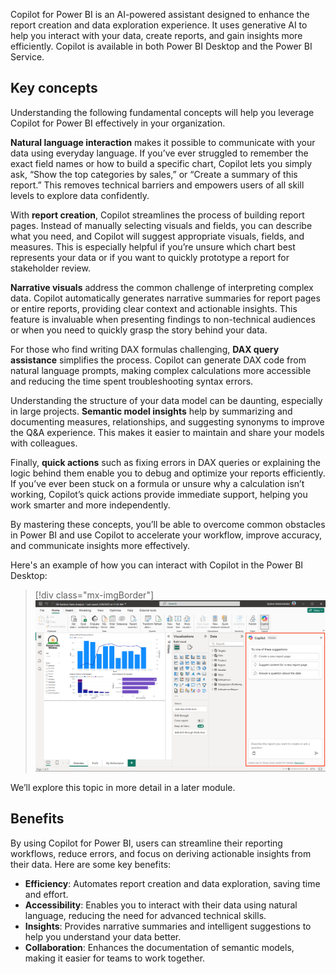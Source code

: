 Copilot for Power BI is an AI-powered assistant designed to enhance the report creation and data exploration experience. It uses generative AI to help you interact with your data, create reports, and gain insights more efficiently. Copilot is available in both Power BI Desktop and the Power BI Service.

## Key concepts

Understanding the following fundamental concepts will help you leverage Copilot for Power BI effectively in your organization.

**Natural language interaction** makes it possible to communicate with your data using everyday language. If you’ve ever struggled to remember the exact field names or how to build a specific chart, Copilot lets you simply ask, “Show the top categories by sales,” or “Create a summary of this report.” This removes technical barriers and empowers users of all skill levels to explore data confidently.

With **report creation**, Copilot streamlines the process of building report pages. Instead of manually selecting visuals and fields, you can describe what you need, and Copilot will suggest appropriate visuals, fields, and measures. This is especially helpful if you’re unsure which chart best represents your data or if you want to quickly prototype a report for stakeholder review.

**Narrative visuals** address the common challenge of interpreting complex data. Copilot automatically generates narrative summaries for report pages or entire reports, providing clear context and actionable insights. This feature is invaluable when presenting findings to non-technical audiences or when you need to quickly grasp the story behind your data.

For those who find writing DAX formulas challenging, **DAX query assistance** simplifies the process. Copilot can generate DAX code from natural language prompts, making complex calculations more accessible and reducing the time spent troubleshooting syntax errors.

Understanding the structure of your data model can be daunting, especially in large projects. **Semantic model insights** help by summarizing and documenting measures, relationships, and suggesting synonyms to improve the Q&A experience. This makes it easier to maintain and share your models with colleagues.

Finally, **quick actions** such as fixing errors in DAX queries or explaining the logic behind them enable you to debug and optimize your reports efficiently. If you’ve ever been stuck on a formula or unsure why a calculation isn’t working, Copilot’s quick actions provide immediate support, helping you work smarter and more independently.

By mastering these concepts, you’ll be able to overcome common obstacles in Power BI and use Copilot to accelerate your workflow, improve accuracy, and communicate insights more effectively.

Here's an example of how you can interact with Copilot in the Power BI Desktop:

> [!div class="mx-imgBorder"]
> [![Screenshot of copilot in Power BI Desktop.](../media/copilot-power-bi.png)](../media/copilot-power-bi.png#lightbox)

We’ll explore this topic in more detail in a later module.

## Benefits

By using Copilot for Power BI, users can streamline their reporting workflows, reduce errors, and focus on deriving actionable insights from their data. Here are some key benefits:

- **Efficiency**: Automates report creation and data exploration, saving time and effort.  
- **Accessibility**: Enables you to interact with their data using natural language, reducing the need for advanced technical skills.  
- **Insights**: Provides narrative summaries and intelligent suggestions to help you understand your data better.  
- **Collaboration**: Enhances the documentation of semantic models, making it easier for teams to work together.  
